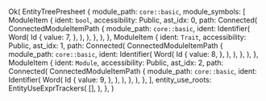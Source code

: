 Ok(
    EntityTreePresheet {
        module_path: `core::basic`,
        module_symbols: [
            ModuleItem {
                ident: `bool`,
                accessibility: Public,
                ast_idx: 0,
                path: Connected(
                    ConnectedModuleItemPath {
                        module_path: `core::basic`,
                        ident: Identifier(
                            Word(
                                Id {
                                    value: 7,
                                },
                            ),
                        ),
                    },
                ),
            },
            ModuleItem {
                ident: `Trait`,
                accessibility: Public,
                ast_idx: 1,
                path: Connected(
                    ConnectedModuleItemPath {
                        module_path: `core::basic`,
                        ident: Identifier(
                            Word(
                                Id {
                                    value: 8,
                                },
                            ),
                        ),
                    },
                ),
            },
            ModuleItem {
                ident: `Module`,
                accessibility: Public,
                ast_idx: 2,
                path: Connected(
                    ConnectedModuleItemPath {
                        module_path: `core::basic`,
                        ident: Identifier(
                            Word(
                                Id {
                                    value: 9,
                                },
                            ),
                        ),
                    },
                ),
            },
        ],
        entity_use_roots: EntityUseExprTrackers(
            [],
        ),
    },
)